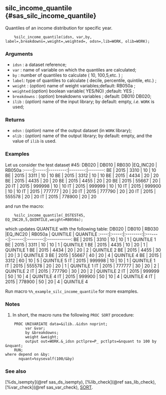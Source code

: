 ## silc_income_quantile {#sas_silc_income_quantile}
Quantiles of an income distribution for specific year.

~~~sas
	%silc_income_quantile(idsn, var,by, label=,breakdowns=,weight=,weighted=, odsn=,lib=WORK, olib=WORK);
~~~
		   				
### Arguments
* `idsn` : a dataset reference;
* `var`  :  name of variable on which the quantiles are calculated;
* `by`   :  number of quantiles to calculate ( 10, 100,5,etc. ) ;
* `label`:  type  of quantiles to calculate  ( decile, percentile, quintile, etc.) ;
* `weight` : (_option_) name  of weight variables;default: RB050a ;
* `weighted`:(_option_) boolean variable( YES/NO) ;default: YES ; 
* `breakdowns`  : (_option_) breakdowns variables  ; 	default: DB010 DB020;
* `ilib` : (_option_) name of the input library; by default: empty, _i.e._ `WORK` is used;
  
### Returns
* `odsn` : (_option_) name of the output dataset (in `WORK` library);
* `olib` : (_option_) name of the output library; by default: empty, and the value of `ilib` 
	is used.

### Examples
Let us consider the test dataset #45:
DB020 | DB010 |   RB030  |EQ_INC20 | RB050a
:----:|:-----:|---------:|--------:|--------:
 BE   | 2015  |   3310   |   10    |   10 
 BE   | 2015  |   3311   |   10    |   10 
 BE   | 2015  |   3312   |   10    |   10 
 BE   | 2015  |   4434   |   20	   |   20 
 BE   | 2015  |   4435   |   20	   |   20 
 BE   | 2015  |   4455   |   20	   |   20 
 BE   | 2015  |   55667  |   20	   |   20 
 IT   | 2015  |  999998  |   10	   |   10 
 IT   | 2015  |  999999  |   10	   |   10 
 IT   | 2015  |  999900  |   10	   |   10 
 IT   | 2015  |  777777  |   20	   |   20 
 IT   | 2015  |  777790  |   20	   |   20 
 IT   | 2015  |  555578  |   20	   |   20 
 IT   | 2015  |  778900  |   20	   |   20 

and run the macro:
	
~~~sas
	%silc_income_quantile(_DSTEST45, EQ_INC20,5,QUINTILE,weight=RB050a);
~~~
which updates QUANTILE with the following table:
DB020 | DB010 |   RB030  |EQ_INC20 | RB050a | QUINTILE |    QUANTILE
:----:|:-----:|:--------:|:-------:|:------:|:--------:|:------------:
  BE  |	2015  |	  3310	 |   10	   |  10	|     1    |  QUINTILE  1
  BE  |	2015  |	  3311	 |   10	   |  10	|     1    |  QUINTILE  1
  BE  |	2015  |	  4435	 |   10	   |  20	| 	  1    |  QUINTILE  1
  BE  |	2015  |	  4434	 |   20	   |  20	|     2    |  QUINTILE  2
  BE  |	2015  |	  4455	 |   30	   |  20    |     3    |  QUINTILE  3
  BE  |	2015  |	 55667	 |   40	   |  20    | 	  4    |  QUINTILE  4
  BE  |	2015  |	  3312	 |   60	   |  10    |	  5    |  QUINTILE  5
  IT  |	2015  |	999998	 |   10	   |  10    |	  1    |  QUINTILE  1  
  IT  |	2015  |	555578	 |   20	   |  20	|     1    |  QUINTILE  1
  IT  |	2015  |	777777	 |   30	   |  20	|     2    |  QUINTILE  2
  IT  |	2015  |	777790	 |   30	   |  20    |     2    |  QUINTILE  2
  IT  |	2015  |	999999	 |   50	   |  10	|     4    |  QUINTILE  4
  IT  |	2015  |	999900	 |   50	   |  10	|     4    |  QUINTILE  4
  IT  |	2015  |	778900	 |   50	   |  20	|     4    |  QUINTILE  4
 
Run macro `%%_example_silc_income_quantile` for more examples.

### Notes
1. In short, the macro runs the following `PROC SORT` procedure:

~~~sas
	PROC UNIVARIATE data=&ilib..&idsn noprint;
	     var &var;
		 by &breakdowns;
		 weight &weight; 
	     output out=WORK.&_idsn pctlpre=P_ pctlpts=&nquant to 100 by &nquant;
	RUN; 
where depend on &by:
      nquant=%sysevalf(100/&by)
~~~

### See also
[%ds_isempty](@ref sas_ds_isempty), [%lib_check](@ref sas_lib_check), [%var_check](@ref sas_var_check),
[SORT](http://support.sas.com/documentation/cdl/en/proc/61895/HTML/default/viewer.htm#a000057941.htm).
